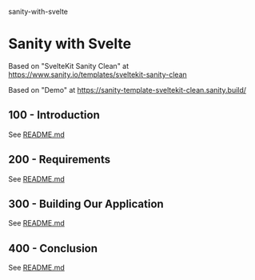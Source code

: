 sanity-with-svelte
# Sanity with Svelte

Based on "SvelteKit Sanity Clean" at https://www.sanity.io/templates/sveltekit-sanity-clean

Based on "Demo" at https://sanity-template-sveltekit-clean.sanity.build/

## 100 - Introduction

See [README.md](./100/README.md)

## 200 - Requirements

See [README.md](./200/README.md)

## 300 - Building Our Application

See [README.md](./300/README.md)

## 400 - Conclusion

See [README.md](./400/README.md)
